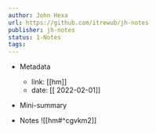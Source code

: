 ```yaml
---
author: John Hexa
url: https://github.com/itrewub/jh-notes
publisher: jh-notes
status: 1-Notes
tags: 
---
```

- Metadata
	- link: [[hm]]
	- date: [[ 2022-02-01]]
- Mini-summary

- Notes
![[hm#^cgvkm2]]